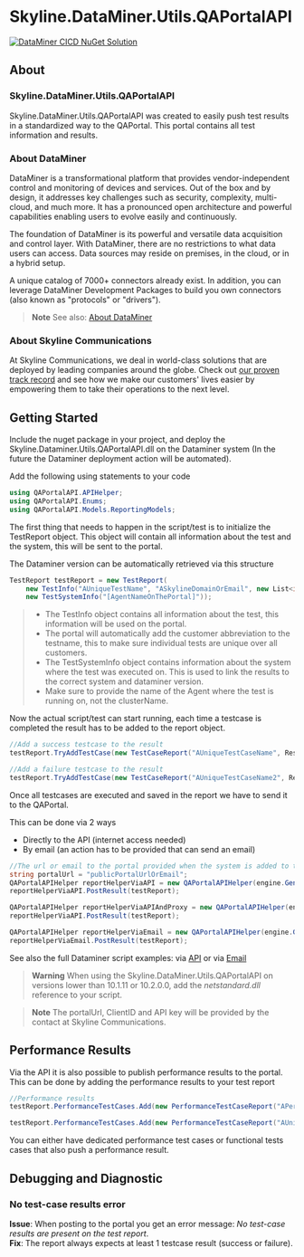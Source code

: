 # Skyline.DataMiner.Utils.QAPortalAPI

[![DataMiner CICD NuGet Solution](https://github.com/SkylineCommunications/Skyline.DataMiner.Utils.QAPortalAPI/actions/workflows/main.yml/badge.svg)](https://github.com/SkylineCommunications/Skyline.DataMiner.Utils.QAPortalAPI/actions/workflows/main.yml)

## About

### Skyline.DataMiner.Utils.QAPortalAPI
Skyline.DataMiner.Utils.QAPortalAPI was created to easily push test results in a standardized way to the QAPortal. This portal contains all test information and results.

### About DataMiner

DataMiner is a transformational platform that provides vendor-independent control and monitoring of devices and services. Out of the box and by design, it addresses key challenges such as security, complexity, multi-cloud, and much more. It has a pronounced open architecture and powerful capabilities enabling users to evolve easily and continuously.

The foundation of DataMiner is its powerful and versatile data acquisition and control layer. With DataMiner, there are no restrictions to what data users can access. Data sources may reside on premises, in the cloud, or in a hybrid setup.

A unique catalog of 7000+ connectors already exist. In addition, you can leverage DataMiner Development Packages to build you own connectors (also known as "protocols" or "drivers").

> **Note**
> See also: [About DataMiner](https://aka.dataminer.services/about-dataminer)

### About Skyline Communications
At Skyline Communications, we deal in world-class solutions that are deployed by leading companies around the globe. Check out [our proven track record](https://aka.dataminer.services/about-skyline) and see how we make our customers' lives easier by empowering them to take their operations to the next level.


## Getting Started

Include the nuget package in your project, and deploy the Skyline.Dataminer.Utils.QAPortalAPI.dll on the Dataminer system (In the future the Dataminer deployment action will be automated).

Add the following using statements to your code
````csharp
using QAPortalAPI.APIHelper;
using QAPortalAPI.Enums;
using QAPortalAPI.Models.ReportingModels;
````

The first thing that needs to happen in the script/test is to initialize the TestReport object. This object will contain all information about the test and the system, this will be sent to the portal. 

The Dataminer version can be automatically retrieved via this structure
````csharp
TestReport testReport = new TestReport(
    new TestInfo("AUniqueTestName", "ASkylineDomainOrEmail", new List<int> {99999}, "The description of a Test"),
    new TestSystemInfo("[AgentNameOnThePortal]"));
````

>- The TestInfo object contains all information about the test, this information will be used on the portal.
>- The portal will automatically add the customer abbreviation to the testname, this to make sure individual tests are unique over all customers. 
>- The TestSystemInfo object contains information about the system where the test was executed on. This is used to link the results to the correct system and dataminer version. 
>- Make sure to provide the name of the Agent where the test is running on, not the clusterName.

Now the actual script/test can start running, each time a testcase is completed the result has to be added to the report object. 

````csharp
//Add a success testcase to the result
testReport.TryAddTestCase(new TestCaseReport("AUniqueTestCaseName", Result.Success, string.Empty), out _);

//Add a failure testcase to the result
testReport.TryAddTestCase(new TestCaseReport("AUniqueTestCaseName2", Result.Failure, "The Fail message"), out _);
````

Once all testcases are executed and saved in the report we have to send it to the QAPortal. 

This can be done via 2 ways
- Directly to the API (internet access needed)
- By email (an action has to be provided that can send an email)

````csharp
//The url or email to the portal provided when the system is added to the QAPortal. 
string portalUrl = "publicPortalUrlOrEmail";
QAPortalAPIHelper reportHelperViaAPI = new QAPortalAPIHelper(engine.GenerateInformation, portalUrl, "SafelyStoredClientID", "SafelyStorredAPIKey");
reportHelperViaAPI.PostResult(testReport);

QAPortalAPIHelper reportHelperViaAPIAndProxy = new QAPortalAPIHelper(engine.GenerateInformation, portalUrl, "SafelyStoredClientID", "SafelyStorredAPIKey", "[AProxy]");
reportHelperViaAPI.PostResult(testReport);

QAPortalAPIHelper reportHelperViaEmail = new QAPortalAPIHelper(engine.GenerateInformation, portalUrl, "SafelyStoredClientID", "SafelyStorredAPIKey", engine.SendEmail);
reportHelperViaEmail.PostResult(testReport);    
````     

See also the full Dataminer script examples: via [API](Examples/TheAPITestScript.md) or via [Email](Examples/TheEmailTestScript.md)

> **Warning**
> When using the Skyline.DataMiner.Utils.QAPortalAPI on versions lower than 10.1.11 or 10.2.0.0, add the *netstandard.dll* reference to your script. 

> **Note**
> The portalUrl, ClientID and API key will be provided by the contact at Skyline Communications.

## Performance Results

Via the API it is also possible to publish performance results to the portal. This can be done by adding the performance results to your test report

````csharp
//Performance results
testReport.PerformanceTestCases.Add(new PerformanceTestCaseReport("APerfName1", Result.Success, "SomeInfo About the test case and the value", ResultUnit.Second, 99));

testReport.PerformanceTestCases.Add(new PerformanceTestCaseReport("AUniqueTestCaseName1", Result.Failure, "SomeInfo About the test case and the value", ResultUnit.Second, 9));
````

You can either have dedicated performance test cases or functional tests cases that also push a performance result.


## Debugging and Diagnostic

### No test-case results error
**Issue**: When posting to the portal you get an error message: *No test-case results are present on the test report*.  
**Fix**: The report always expects at least 1 testcase result (success or failure). 
